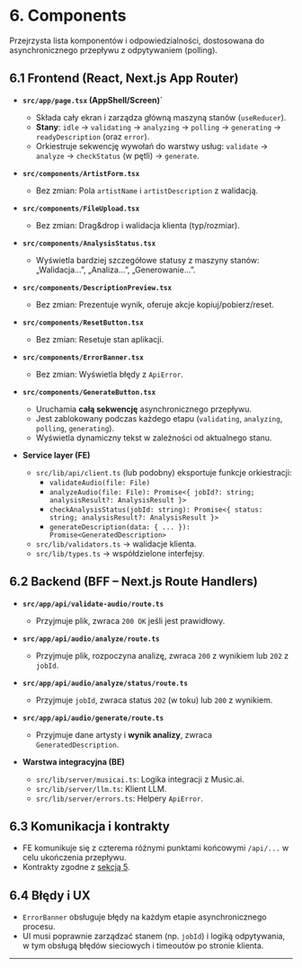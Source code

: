 # 6. Components

Przejrzysta lista komponentów i odpowiedzialności, dostosowana do asynchronicznego przepływu z odpytywaniem (polling).

## 6.1 Frontend (React, Next.js App Router)

-   **`src/app/page.tsx` (AppShell/Screen)`**

    -   Składa cały ekran i zarządza główną maszyną stanów (`useReducer`).
    -   **Stany**: `idle` → `validating` → `analyzing` → `polling` → `generating` → `readyDescription` (oraz `error`).
    -   Orkiestruje sekwencję wywołań do warstwy usług: `validate` → `analyze` → `checkStatus` (w pętli) → `generate`.

-   **`src/components/ArtistForm.tsx`**

    -   Bez zmian: Pola `artistName` i `artistDescription` z walidacją.

-   **`src/components/FileUpload.tsx`**

    -   Bez zmian: Drag&drop i walidacja klienta (typ/rozmiar).

-   **`src/components/AnalysisStatus.tsx`**

    -   Wyświetla bardziej szczegółowe statusy z maszyny stanów: „Walidacja...”, „Analiza...”, „Generowanie...”.

-   **`src/components/DescriptionPreview.tsx`**

    -   Bez zmian: Prezentuje wynik, oferuje akcje kopiuj/pobierz/reset.

-   **`src/components/ResetButton.tsx`**

    -   Bez zmian: Resetuje stan aplikacji.

-   **`src/components/ErrorBanner.tsx`**

    -   Bez zmian: Wyświetla błędy z `ApiError`.

-   **`src/components/GenerateButton.tsx`**

    -   Uruchamia **całą sekwencję** asynchronicznego przepływu.
    -   Jest zablokowany podczas każdego etapu (`validating`, `analyzing`, `polling`, `generating`).
    -   Wyświetla dynamiczny tekst w zależności od aktualnego stanu.

-   **Service layer (FE)**
    -   `src/lib/api/client.ts` (lub podobny) eksportuje funkcje orkiestracji:
        -   `validateAudio(file: File)`
        -   `analyzeAudio(file: File): Promise<{ jobId?: string; analysisResult?: AnalysisResult }>`
        -   `checkAnalysisStatus(jobId: string): Promise<{ status: string; analysisResult?: AnalysisResult }>`
        -   `generateDescription(data: { ... }): Promise<GeneratedDescription>`
    -   `src/lib/validators.ts` → walidacje klienta.
    -   `src/lib/types.ts` → współdzielone interfejsy.

## 6.2 Backend (BFF – Next.js Route Handlers)

-   **`src/app/api/validate-audio/route.ts`**
    -   Przyjmuje plik, zwraca `200 OK` jeśli jest prawidłowy.
-   **`src/app/api/audio/analyze/route.ts`**
    -   Przyjmuje plik, rozpoczyna analizę, zwraca `200` z wynikiem lub `202` z `jobId`.
-   **`src/app/api/audio/analyze/status/route.ts`**
    -   Przyjmuje `jobId`, zwraca status `202` (w toku) lub `200` z wynikiem.
-   **`src/app/api/audio/generate/route.ts`**
    -   Przyjmuje dane artysty i **wynik analizy**, zwraca `GeneratedDescription`.

-   **Warstwa integracyjna (BE)**
    -   `src/lib/server/musicai.ts`: Logika integracji z Music.ai.
    -   `src/lib/server/llm.ts`: Klient LLM.
    -   `src/lib/server/errors.ts`: Helpery `ApiError`.

## 6.3 Komunikacja i kontrakty

-   FE komunikuje się z czterema różnymi punktami końcowymi `/api/...` w celu ukończenia przepływu.
-   Kontrakty zgodne z [sekcją 5](./5-api-specification.md).

## 6.4 Błędy i UX

-   `ErrorBanner` obsługuje błędy na każdym etapie asynchronicznego procesu.
-   UI musi poprawnie zarządzać stanem (np. `jobId`) i logiką odpytywania, w tym obsługą błędów sieciowych i timeoutów po stronie klienta.

---
